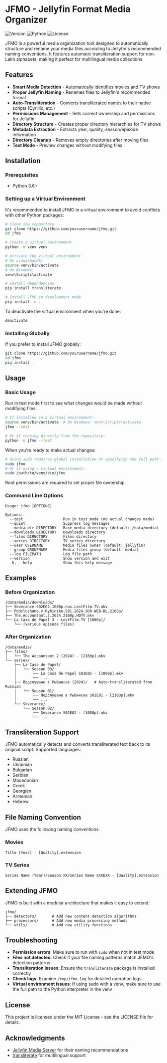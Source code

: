 # JFMO - Jellyfin Format Media Organizer

![Version](https://img.shields.io/badge/version-1.2.0-blue.svg)
![Python](https://img.shields.io/badge/python-3.6+-green.svg)
![License](https://img.shields.io/badge/license-MIT-yellow.svg)

JFMO is a powerful media organization tool designed to automatically structure and rename your media files according to Jellyfin's recommended naming conventions. It features automatic transliteration support for non-Latin alphabets, making it perfect for multilingual media collections.

## Features

- **Smart Media Detection** - Automatically identifies movies and TV shows
- **Proper Jellyfin Naming** - Renames files to Jellyfin's recommended format
- **Auto-Transliteration** - Converts transliterated names to their native scripts (Cyrillic, etc.)
- **Permissions Management** - Sets correct ownership and permissions for Jellyfin
- **Directory Structure** - Creates proper directory hierarchies for TV shows
- **Metadata Extraction** - Extracts year, quality, season/episode information
- **Directory Cleanup** - Removes empty directories after moving files
- **Test Mode** - Preview changes without modifying files

## Installation

### Prerequisites

- Python 3.6+

### Setting up a Virtual Environment

It's recommended to install JFMO in a virtual environment to avoid conflicts with other Python packages:

```bash
# Clone the repository
git clone https://github.com/yourusername/jfmo.git
cd jfmo

# Create a virtual environment
python -m venv venv

# Activate the virtual environment
# On Linux/macOS:
source venv/bin/activate
# On Windows:
venv\Scripts\activate

# Install dependencies
pip install transliterate

# Install JFMO in development mode
pip install -e .
```

To deactivate the virtual environment when you're done:
```bash
deactivate
```

### Installing Globally

If you prefer to install JFMO globally:

```bash
git clone https://github.com/yourusername/jfmo.git
cd jfmo
pip install .
```

## Usage

### Basic Usage

Run in test mode first to see what changes would be made without modifying files:

```bash
# If installed in a virtual environment:
source venv/bin/activate  # On Windows: venv\Scripts\activate
jfmo --test

# Or if running directly from the repository:
python -m jfmo --test
```

When you're ready to make actual changes:

```bash
# Using sudo requires global installation or specifying the full path to the venv Python
sudo jfmo
# Or if using a virtual environment:
sudo /path/to/venv/bin/jfmo
```

Root permissions are required to set proper file ownership.

### Command Line Options

```
Usage: jfmo [OPTIONS]

Options:
  --test                  Run in test mode (no actual changes made)
  --quiet                 Suppress log messages
  --media-dir DIRECTORY   Base media directory (default: /data/media)
  --downloads DIRECTORY   Downloads directory
  --films DIRECTORY       Films directory
  --series DIRECTORY      TV series directory
  --user USERNAME         Media files owner (default: jellyfin)
  --group GROUPNAME       Media files group (default: media)
  --log FILEPATH          Log file path
  --version               Show version and exit
  -h, --help              Show this help message
```

## Examples

### Before Organization

```
/data/media/downloads/
├── Severance.S02E02.1080p.rus.LostFilm.TV.mkv
├── Podslushano.v.Rybinske.S01.2024.SDR.WEB-DL.2160p/
├── The.Accountant.2.2024.2160p.HDTV.mkv
└── La Casa de Papel 3 - LostFilm.TV [1080p]/
    └── (various episode files)
```

### After Organization

```
/data/media/
├── films/
│   └── The Accountant 2 (2024) - [2160p].mkv
└── series/
    ├── La Casa de Papel/
    │   └── Season 03/
    │       ├── La Casa de Papel S03E01 - [1080p].mkv
    │       └── ...
    ├── Подслушано в Рыбинске (2024)/   # Auto-transliterated from Russian
    │   └── Season 01/
    │       ├── Подслушано в Рыбинске S01E01 - [2160p].mkv
    │       └── ...
    └── Severance/
        └── Season 02/
            ├── Severance S02E02 - [1080p].mkv
            └── ...
```

## Transliteration Support

JFMO automatically detects and converts transliterated text back to its original script. Supported languages:

- Russian
- Ukrainian
- Bulgarian
- Serbian
- Macedonian
- Greek
- Georgian
- Armenian
- Hebrew

## File Naming Convention

JFMO uses the following naming conventions:

### Movies
```
Title (Year) - [Quality].extension
```

### TV Series
```
Series Name (Year)/Season XX/Series Name SXXEXX - [Quality].extension
```

## Extending JFMO

JFMO is built with a modular architecture that makes it easy to extend:

```
jfmo/
├── detectors/       # Add new content detection algorithms
├── processors/      # Add new media processing methods
└── utils/           # Add new utility functions
```

## Troubleshooting

- **Permission errors**: Make sure to run with `sudo` when not in test mode
- **Files not detected**: Check if your file naming patterns match JFMO's detection patterns
- **Transliteration issues**: Ensure the `transliterate` package is installed correctly
- **Check logs**: Examine `/tmp/jfmo.log` for detailed operation logs
- **Virtual environment issues**: If using sudo with a venv, make sure to use the full path to the Python interpreter in the venv

## License

This project is licensed under the MIT License - see the LICENSE file for details.

## Acknowledgments

- [Jellyfin Media Server](https://jellyfin.org/) for their naming recommendations
- [transliterate](https://pypi.org/project/transliterate/) for multilingual support